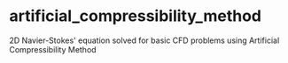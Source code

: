 # artificial_compressibility_method
2D Navier-Stokes' equation solved for basic CFD problems using Artificial Compressibility Method
